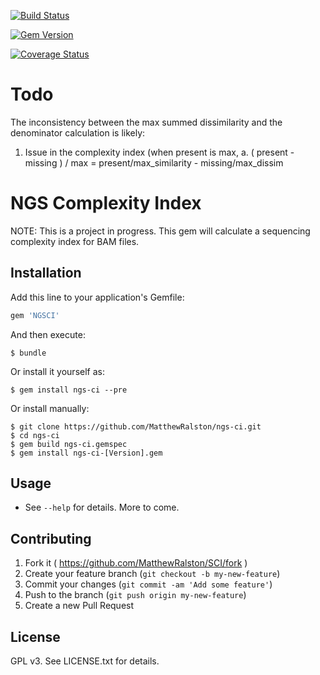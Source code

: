 [![Build Status](https://travis-ci.org/MatthewRalston/ngs-ci.png?branch=master)](https://travis-ci.org/MatthewRalston/ngs-ci)

[![Gem Version](https://badge.fury.io/rb/ngs-ci.png)](http://badge.fury.io/rb/ngs-ci)

[![Coverage Status](https://coveralls.io/repos/MatthewRalston/ngs-ci/badge.svg?branch=master&service=github)](https://coveralls.io/github/MatthewRalston/ngs-ci?branch=master)


# Todo

The inconsistency between the max summed dissimilarity and the denominator calculation is likely:
1. Issue in the complexity index (when present is max, 
    a. ( present - missing ) / max = present/max_similarity - missing/max_dissim


# NGS Complexity Index

NOTE: This is a project in progress. 
This gem will calculate a sequencing complexity index for BAM files.

## Installation

Add this line to your application's Gemfile:

```ruby
gem 'NGSCI'
```

And then execute:

    $ bundle

Or install it yourself as:

    $ gem install ngs-ci --pre

Or install manually:

    $ git clone https://github.com/MatthewRalston/ngs-ci.git
    $ cd ngs-ci
    $ gem build ngs-ci.gemspec
    $ gem install ngs-ci-[Version].gem

## Usage

* See ```--help``` for details. More to come.

## Contributing

1. Fork it ( https://github.com/MatthewRalston/SCI/fork )
2. Create your feature branch (`git checkout -b my-new-feature`)
3. Commit your changes (`git commit -am 'Add some feature'`)
4. Push to the branch (`git push origin my-new-feature`)
5. Create a new Pull Request

## License
GPL v3. See LICENSE.txt for details.
